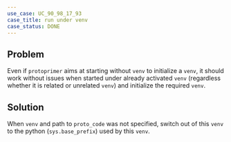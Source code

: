 ```yaml
---
use_case: UC_90_98_17_93
case_title: run under venv
case_status: DONE
---
```


## Problem

Even if `protoprimer` aims at starting without `venv` to initialize a `venv`,
it should work without issues when started under already activated `venv`
(regardless whether it is related or unrelated `venv`)
and initialize the required `venv`.

## Solution

When `venv` and path to `proto_code` was not specified,
switch out of this `venv` to the python (`sys.base_prefix`) used by this `venv`.
